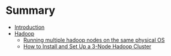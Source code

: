 # Summary

* [Introduction](README.md)
* [Hadoop](hadoop/README.md)
   * [Running multiple hadoop nodes on the same physical OS](hadoop/running_multiple_hadoop_nodes_on_the_same_physical_os.md)
   * [How to Install and Set Up a 3-Node Hadoop Cluster](hadoop/how_to_install_and_set_up_a_3-node_hadoop_cluster.md)

